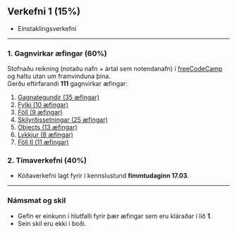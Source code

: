 ## Verkefni 1 (15%)
- Einstaklingsverkefni

---

### 1. Gagnvirkar æfingar (60%)
Stofnaðu reikning (notaðu nafn + ártal sem notendanafn) í [freeCodeCamp](https://www.freecodecamp.org/) og haltu utan um framvinduna þína. <br>
Gerðu eftirfarandi **111** gagnvirkar æfingar:

1. [Gagnategundir (35 æfingar)](https://github.com/GunnarThorunnarson/FORR3JS05DU/wiki/Gagnategundir)
1. [Fylki (10 æfingar)](https://github.com/GunnarThorunnarson/FORR3JS05DU/wiki/Fylki)
1. [Föll (9 æfingar)](https://github.com/GunnarThorunnarson/FORR3JS05DU/wiki/F%C3%B6ll)
1. [Skilyrðissetningar (25 æfingar)](https://github.com/GunnarThorunnarson/FORR3JS05DU/wiki/Skilyr%C3%B0issetningar)
1. [Objects (13 æfingar)](https://github.com/GunnarThorunnarson/FORR3JS05DU/wiki/Objects)
1. [Lykkjur (8 æfingar)](https://github.com/GunnarThorunnarson/FORR3JS05DU/wiki/Lykkjur)
1. [Föll II (11 æfingar)](https://github.com/GunnarThorunnarson/FORR3JS05DU/wiki/F%C3%B6ll-II)


### 2. Tímaverkefni (40%) 
- Kóðaverkefni lagt fyrir í kennslustund **fimmtudaginn 17.03**.

---

### Námsmat og skil

- Gefin er einkunn í hlutfalli fyrir þær æfingar sem eru kláraðar í lið **1**. 
- Sein skil eru ekki í boði.

